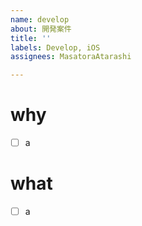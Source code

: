 ```yaml
---
name: develop
about: 開発案件
title: ''
labels: Develop, iOS
assignees: MasatoraAtarashi

---
```


# why
- [ ] a

# what
- [ ] a
